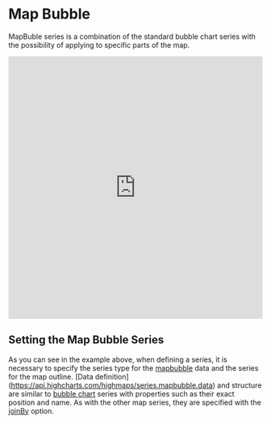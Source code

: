 Map Bubble
==========

MapBuble series is a combination of the standard bubble chart series with the possibility of applying to specific parts of the map.

<iframe style="width: 100%; height: 520px; border: none;" src="https://jsfiddle.net/gh/get/library/pure/highcharts/highcharts/tree/master/samples/maps/demo/map-bubble" allow="fullscreen"></iframe>

Setting the Map Bubble Series
-----------------
As you can see in the example above, when defining a series, it is necessary to specify the series type for the [mapbubble](https://api.highcharts.com/highmaps/series.mapline) data
and the series for the map outline. [Data definition] (https://api.highcharts.com/highmaps/series.mapbubble.data) and structure are similar to [bubble chart](https://api.highcharts.com/highcharts/series.bubble.data) 
series with properties such as their exact position and name. 
As with the other map series, they are specified with the [joinBy]((https://api.highcharts.com/highmaps/plotOptions.series.joinBy)) option.

